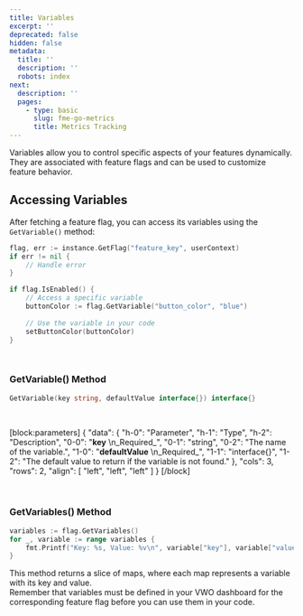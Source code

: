 ```yaml
---
title: Variables
excerpt: ''
deprecated: false
hidden: false
metadata:
  title: ''
  description: ''
  robots: index
next:
  description: ''
  pages:
    - type: basic
      slug: fme-go-metrics
      title: Metrics Tracking
---
```

Variables allow you to control specific aspects of your features dynamically. They are associated with feature flags and can be used to customize feature behavior.

## Accessing Variables

After fetching a feature flag, you can access its variables using the `GetVariable()` method:

```go
flag, err := instance.GetFlag("feature_key", userContext)
if err != nil {
    // Handle error
}

if flag.IsEnabled() {
    // Access a specific variable
    buttonColor := flag.GetVariable("button_color", "blue")
    
    // Use the variable in your code
    setButtonColor(buttonColor)
}

 
```

### GetVariable() Method

```go
GetVariable(key string, defaultValue interface{}) interface{}
```

<br />

[block:parameters]
{
  "data": {
    "h-0": "Parameter",
    "h-1": "Type",
    "h-2": "Description",
    "0-0": "**key**  \n_Required_",
    "0-1": "string",
    "0-2": "The name of the variable.",
    "1-0": "**defaultValue**  \n_Required_",
    "1-1": "interface{}",
    "1-2": "The default value to return if the variable is not found."
  },
  "cols": 3,
  "rows": 2,
  "align": [
    "left",
    "left",
    "left"
  ]
}
[/block]


<br />

### GetVariables() Method

```go
variables := flag.GetVariables()
for _, variable := range variables {
    fmt.Printf("Key: %s, Value: %v\n", variable["key"], variable["value"])
}
```

This method returns a slice of maps, where each map represents a variable with its key and value.  
Remember that variables must be defined in your VWO dashboard for the corresponding feature flag before you can use them in your code.